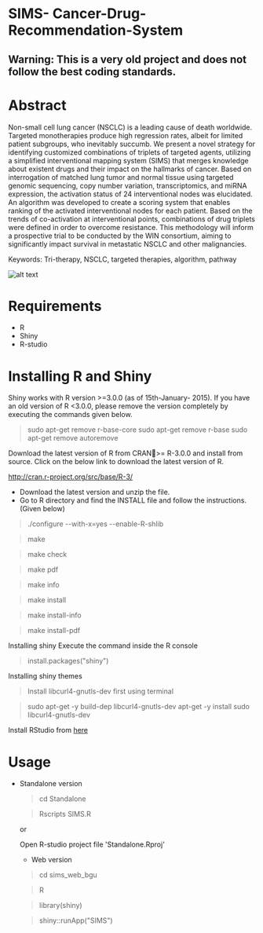 # SIMS- Cancer-Drug-Recommendation-System

## Warning: This is a very old project and does not follow the best coding standards.


# Abstract

Non-small cell lung cancer (NSCLC) is a leading cause of death worldwide. Targeted monotherapies produce high regression rates, albeit for limited patient subgroups, who inevitably succumb. We present a novel strategy for identifying customized combinations of triplets of targeted agents, utilizing a simplified interventional mapping system (SIMS) that merges knowledge about existent drugs and their impact on the hallmarks of cancer. Based on interrogation of matched lung tumor and normal tissue using targeted genomic sequencing, copy number variation, transcriptomics, and miRNA expression, the activation status of 24 interventional nodes was elucidated. An algorithm was developed to create a scoring system that enables ranking of the activated interventional nodes for each patient. Based on the trends of co-activation at interventional points, combinations of drug triplets were defined in order to overcome resistance. This methodology will inform a prospective trial to be conducted by the WIN consortium, aiming to significantly impact survival in metastatic NSCLC and other malignancies.

Keywords: Tri-therapy, NSCLC, targeted therapies, algorithm, pathway

![alt text](https://github.com/vvrahul11/SIMS---Cancer-Drug-Recommendation-System/blob/master/sims_web_bgu/SIMS/www/WIN.png)


# Requirements
 * R
 * Shiny
 * R-studio

# Installing R and Shiny

Shiny works with R version >=3.0.0 (as of 15th-January- 2015). If you have an old version of R <3.0.0, please remove the version completely by executing the commands given below.

> sudo apt-get remove r-base-core
> sudo apt-get remove r-base sudo apt-get remove autoremove

Download the latest version of R from CRAN>= R-3.0.0 and install from source. Click on the below link to download the latest version of R.

http://cran.r-project.org/src/base/R-3/

- Download the latest version and unzip the file.
- Go to R directory and find the INSTALL file and follow the instructions. (Given below)

> ./configure --with-x=yes --enable-R-shlib

> make

> make check

> make pdf

> make info

> make install

> make install-info

> make install-pdf

Installing shiny
Execute the command inside the R console

> install.packages("shiny")

Installing shiny themes
> Install libcurl4-gnutls-dev first using terminal

> sudo apt-get -y build-dep libcurl4-gnutls-dev apt-get -y install
> sudo libcurl4-gnutls-dev

Install RStudio from [here](https://www.rstudio.com/)
# Usage
* Standalone version 

  > cd Standalone
  
  > Rscripts SIMS.R
  
  or 
  
  Open R-studio project file 'Standalone.Rproj'
  
  * Web version
  
  > cd sims_web_bgu
  
  > R
  
  > library(shiny)
  
  > shiny::runApp("SIMS")
  
  